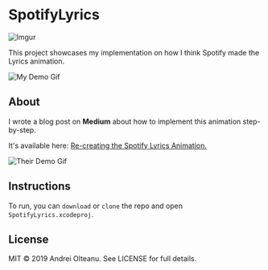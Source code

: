# SpotifyLyrics
![Imgur](https://i.imgur.com/exTUAOJ.jpg)

This project showcases my implementation on how I think Spotify made the Lyrics animation.

![My Demo Gif](https://cdn-images-1.medium.com/max/1600/1*WyT6lQMT6SMHeQSxMzFC1A.gif)

## About

I wrote a blog post on **Medium** about how to implement this animation step-by-step. 

It's available here: [Re-creating the Spotify Lyrics Animation.](https://medium.com/p/458c4f1319e8/edit)

![Their Demo Gif](https://cdn-images-1.medium.com/max/1600/1*KDg8tTyvgQLIKnx-QtE3mA.gif)

## Instructions

To run, you can `download` or `clone` the repo and open `SpotifyLyrics.xcodeproj`.

## License

MIT © 2019 Andrei Olteanu. See LICENSE for full details.

